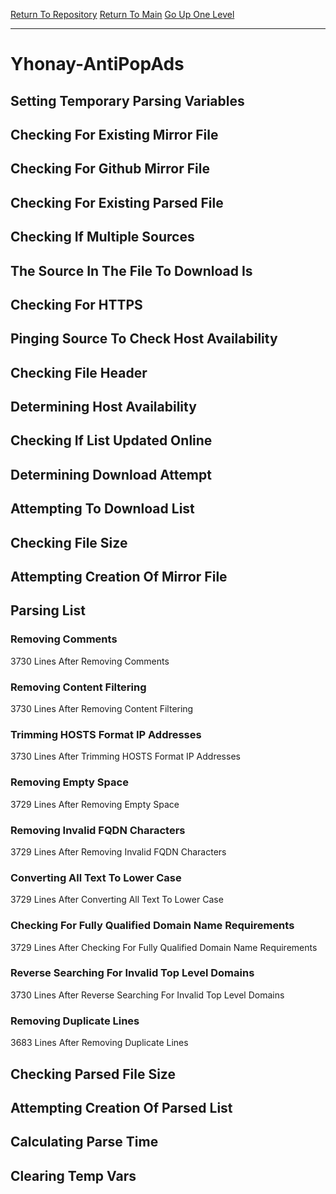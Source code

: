 [Return To Repository](https://github.com/deathbybandaid/piholeparser/)
[Return To Main](https://github.com/deathbybandaid/piholeparser/blob/master/RecentRunLogs/Mainlog.md)
[Go Up One Level](https://github.com/deathbybandaid/piholeparser/blob/master/RecentRunLogs/TopLevelScripts/30-Processing-Blacklists.md)
____________________________________
# Yhonay-AntiPopAds
## Setting Temporary Parsing Variables
## Checking For Existing Mirror File
## Checking For Github Mirror File
## Checking For Existing Parsed File
## Checking If Multiple Sources
## The Source In The File To Download Is
## Checking For HTTPS
## Pinging Source To Check Host Availability
## Checking File Header
## Determining Host Availability
## Checking If List Updated Online
## Determining Download Attempt
## Attempting To Download List
## Checking File Size
## Attempting Creation Of Mirror File
## Parsing List
### Removing Comments
3730 Lines After Removing Comments
### Removing Content Filtering
3730 Lines After Removing Content Filtering
### Trimming HOSTS Format IP Addresses
3730 Lines After Trimming HOSTS Format IP Addresses
### Removing Empty Space
3729 Lines After Removing Empty Space
### Removing Invalid FQDN Characters
3729 Lines After Removing Invalid FQDN Characters
### Converting All Text To Lower Case
3729 Lines After Converting All Text To Lower Case
### Checking For Fully Qualified Domain Name Requirements
3729 Lines After Checking For Fully Qualified Domain Name Requirements
### Reverse Searching For Invalid Top Level Domains
3730 Lines After Reverse Searching For Invalid Top Level Domains
### Removing Duplicate Lines
3683 Lines After Removing Duplicate Lines
## Checking Parsed File Size
## Attempting Creation Of Parsed List
## Calculating Parse Time
## Clearing Temp Vars
